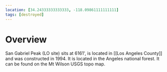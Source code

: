 ```yaml
---
location: [34.24333333333333, -118.09861111111111]
tags: [destroyed]
---
```


# Overview

San Gabriel Peak (LO site) sits at 6161', is located in [[Los Angeles County]] and was constructed in 1994. It is located in the Angeles national forest. It can be found on the Mt Wilson USGS topo map.

